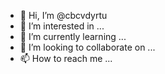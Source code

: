 - 👋 Hi, I’m @cbcvdyrtu
- 👀 I’m interested in ...
- 🌱 I’m currently learning ...
- 💞️ I’m looking to collaborate on ...
- 📫 How to reach me ...

<!---
cbcvdyrtu/cbcvdyrtu is a ✨ special ✨ repository because its `README.md` (this file) appears on your GitHub profile.
You can click the Preview link to take a look at your changes.
--->
